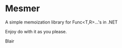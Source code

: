 Mesmer
======

A simple memoization library for Func<T,R>...'s in .NET

Enjoy do with it as you please.

Blair
